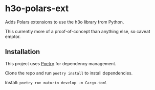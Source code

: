 # h3o-polars-ext

Adds Polars extensions to use the h3o library from Python.

This currently more of a proof-of-concept than anything else, so caveat emptor.

## Installation

This project uses [Poetry](https://python-poetry.org/) for dependency management.

Clone the repo and run `poetry install` to install dependencies.

Install: `poetry run maturin develop -m Cargo.toml`
